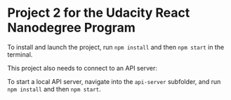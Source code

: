 # Project 2 for the Udacity React Nanodegree Program

To install and launch the project, run `npm install` and then `npm start` in the terminal.

This project also needs to connect to an API server:

To start a local API server, navigate into the `api-server` subfolder, and run `npm install` and then `npm start`.